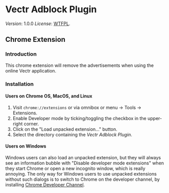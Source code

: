# Vectr Adblock Plugin

_Version_: 1.0.0
_License_: [WTFPL](http://www.wtfpl.net/).

## Chrome Extension

### Introduction

This chrome extension will remove the advertisements when using the online Vectr application.

### Installation

#### Users on Chrome OS, MacOS, and Linux

1.  Visit `chrome://extensions` or via omnibox or menu -> Tools -> Extensions.
2.  Enable Developer mode by ticking/toggling the checkbox in the upper-right corner.
3.  Click on the "Load unpacked extension..." button.
4.  Select the directory containing the _Vectr Adblock Plugin_.

#### Users on Windows

Windows users can also load an unpacked extension, but they will always see an information bubble with "Disable developer mode extensions" when they start Chrome or open a new incognito window, which is really annoying. The only way for Windows users to use unpacked extensions without such dialogs is to switch to Chrome on the developer channel, by installing [Chrome Developer Channel](https://www.google.com/chrome/browser/index.html?extra=devchannel#eula).
